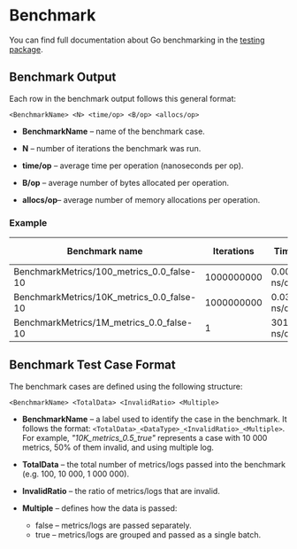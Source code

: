 # Benchmark

You can find full documentation about Go benchmarking in the [testing package](https://pkg.go.dev/testing#B).


## Benchmark Output
Each row in the benchmark output follows this general format:

`<BenchmarkName> <N> <time/op> <B/op> <allocs/op>`

- **BenchmarkName** – name of the benchmark case.

- **N** – number of iterations the benchmark was run.

- **time/op** – average time per operation (nanoseconds per op).

- **B/op** – average number of bytes allocated per operation.

- **allocs/op**– average number of memory allocations per operation.



### Example
| Benchmark name                          | Iterations | Time per op       | Bytes per op     | Allocs per op       |
|----------------------------------------|------------|--------------------|------------------|----------------------|
| BenchmarkMetrics/100_metrics_0.0_false-10 | 1000000000 | 0.0002275 ns/op     | 0 B/op           | 0 allocs/op          |
| BenchmarkMetrics/10K_metrics_0.0_false-10 | 1000000000 | 0.03321 ns/op       | 0 B/op           | 0 allocs/op          |
| BenchmarkMetrics/1M_metrics_0.0_false-10  | 1          | 3017625833 ns/op    | 3534081728 B/op  | 80000377 allocs/op   |

## Benchmark Test Case Format
The benchmark cases are defined using the following structure:

`<BenchmarkName> <TotalData> <InvalidRatio> <Multiple>`

- **BenchmarkName** – a label used to identify the case in the benchmark. It follows the format: `<TotalData>_<DataType>_<InvalidRatio>_<Multiple>`. For example, *"10K_metrics_0.5_true"* represents a case with 10 000 metrics, 50% of them invalid, and using multiple log.

- **TotalData** – the total number of metrics/logs passed into the benchmark (e.g. 100, 10 000, 1 000 000).

- **InvalidRatio** –  the ratio of metrics/logs that are invalid.

- **Multiple** – defines how the data is passed:
    - false – metrics/logs are passed separately.
    - true – metrics/logs are grouped and passed as a single batch.